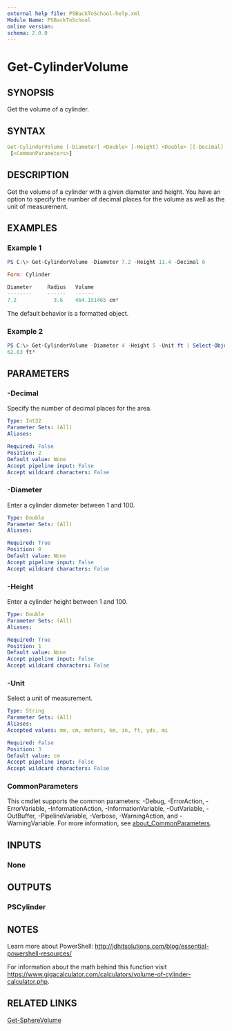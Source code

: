 ```yaml
---
external help file: PSBackToSchool-help.xml
Module Name: PSBackToSchool
online version: 
schema: 2.0.0
---
```


# Get-CylinderVolume

## SYNOPSIS

Get the volume of a cylinder.

## SYNTAX

```yaml
Get-CylinderVolume [-Diameter] <Double> [-Height] <Double> [[-Decimal] <Int32>] [[-Unit] <String>]
 [<CommonParameters>]
```

## DESCRIPTION

Get the volume of a cylinder with a given diameter and height. You have an option to specify the number of decimal places for the volume as well as the unit of measurement.

## EXAMPLES

### Example 1

```powershell
PS C:\> Get-CylinderVolume -Diameter 7.2 -Height 11.4 -Decimal 6

Form: Cylinder

Diameter     Radius   Volume
--------     ------   ------
7.2            3.6    464.151465 cm³
```

The default behavior is a formatted object.

### Example 2

```powershell
PS C:\> Get-CylinderVolume -Diameter 4 -Height 5 -Unit ft | Select-Object -expandProperty Formatted
62.83 ft³
```

## PARAMETERS

### -Decimal

Specify the number of decimal places for the area.

```yaml
Type: Int32
Parameter Sets: (All)
Aliases:

Required: False
Position: 2
Default value: None
Accept pipeline input: False
Accept wildcard characters: False
```

### -Diameter

Enter a cylinder diameter between 1 and 100.

```yaml
Type: Double
Parameter Sets: (All)
Aliases:

Required: True
Position: 0
Default value: None
Accept pipeline input: False
Accept wildcard characters: False
```

### -Height

Enter a cylinder height between 1 and 100.

```yaml
Type: Double
Parameter Sets: (All)
Aliases:

Required: True
Position: 1
Default value: None
Accept pipeline input: False
Accept wildcard characters: False
```

### -Unit

Select a unit of measurement.

```yaml
Type: String
Parameter Sets: (All)
Aliases:
Accepted values: mm, cm, meters, km, in, ft, yds, mi

Required: False
Position: 3
Default value: cm
Accept pipeline input: False
Accept wildcard characters: False
```

### CommonParameters

This cmdlet supports the common parameters: -Debug, -ErrorAction, -ErrorVariable, -InformationAction, -InformationVariable, -OutVariable, -OutBuffer, -PipelineVariable, -Verbose, -WarningAction, and -WarningVariable. For more information, see [about_CommonParameters](http://go.microsoft.com/fwlink/?LinkID=113216).

## INPUTS

### None

## OUTPUTS

### PSCylinder

## NOTES

Learn more about PowerShell: http://jdhitsolutions.com/blog/essential-powershell-resources/

For information about the math behind this function visit https://www.gigacalculator.com/calculators/volume-of-cylinder-calculator.php.

## RELATED LINKS

[Get-SphereVolume](Get-SphereVolume.md)
